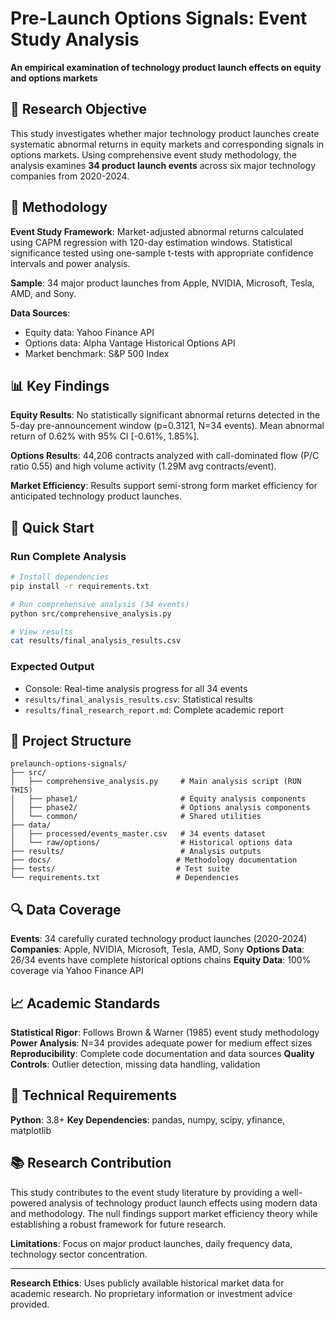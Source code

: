 # Pre-Launch Options Signals: Event Study Analysis

**An empirical examination of technology product launch effects on equity and options markets**

## 🎯 Research Objective

This study investigates whether major technology product launches create systematic abnormal returns in equity markets and corresponding signals in options markets. Using comprehensive event study methodology, the analysis examines **34 product launch events** across six major technology companies from 2020-2024.

## 🔬 Methodology

**Event Study Framework**: Market-adjusted abnormal returns calculated using CAPM regression with 120-day estimation windows. Statistical significance tested using one-sample t-tests with appropriate confidence intervals and power analysis.

**Sample**: 34 major product launches from Apple, NVIDIA, Microsoft, Tesla, AMD, and Sony.

**Data Sources**: 
- Equity data: Yahoo Finance API
- Options data: Alpha Vantage Historical Options API  
- Market benchmark: S&P 500 Index

## 📊 Key Findings

**Equity Results**: No statistically significant abnormal returns detected in the 5-day pre-announcement window (p=0.3121, N=34 events). Mean abnormal return of 0.62% with 95% CI [-0.61%, 1.85%].

**Options Results**: 44,206 contracts analyzed with call-dominated flow (P/C ratio 0.55) and high volume activity (1.29M avg contracts/event).

**Market Efficiency**: Results support semi-strong form market efficiency for anticipated technology product launches.

## 🚀 Quick Start

### Run Complete Analysis
```bash
# Install dependencies
pip install -r requirements.txt

# Run comprehensive analysis (34 events)
python src/comprehensive_analysis.py

# View results
cat results/final_analysis_results.csv
```

### Expected Output
- Console: Real-time analysis progress for all 34 events
- `results/final_analysis_results.csv`: Statistical results
- `results/final_research_report.md`: Complete academic report

## 📁 Project Structure

```
prelaunch-options-signals/
├── src/
│   ├── comprehensive_analysis.py     # Main analysis script (RUN THIS)
│   ├── phase1/                       # Equity analysis components
│   ├── phase2/                       # Options analysis components
│   └── common/                       # Shared utilities
├── data/
│   ├── processed/events_master.csv   # 34 events dataset
│   └── raw/options/                  # Historical options data
├── results/                          # Analysis outputs
├── docs/                            # Methodology documentation
├── tests/                           # Test suite
└── requirements.txt                 # Dependencies
```

## 🔍 Data Coverage

**Events**: 34 carefully curated technology product launches (2020-2024)
**Companies**: Apple, NVIDIA, Microsoft, Tesla, AMD, Sony
**Options Data**: 26/34 events have complete historical options chains
**Equity Data**: 100% coverage via Yahoo Finance API

## 📈 Academic Standards

**Statistical Rigor**: Follows Brown & Warner (1985) event study methodology
**Power Analysis**: N=34 provides adequate power for medium effect sizes
**Reproducibility**: Complete code documentation and data sources
**Quality Controls**: Outlier detection, missing data handling, validation

## 🔧 Technical Requirements

**Python**: 3.8+
**Key Dependencies**: pandas, numpy, scipy, yfinance, matplotlib

## 📚 Research Contribution

This study contributes to the event study literature by providing a well-powered analysis of technology product launch effects using modern data and methodology. The null findings support market efficiency theory while establishing a robust framework for future research.

**Limitations**: Focus on major product launches, daily frequency data, technology sector concentration.

---

**Research Ethics**: Uses publicly available historical market data for academic research. No proprietary information or investment advice provided.